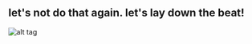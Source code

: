 ## let's not do that again. let's lay down the beat!
![alt tag]([https://watermelon.crd.co/assets/images/gallery18/ee1d0068.gif?v=bc28efca](https://i.imgur.com/hwQ8JvE.png))
